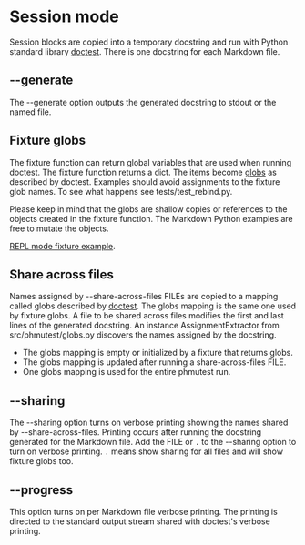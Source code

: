 # Session mode

Session blocks are copied into a temporary docstring and run
with Python standard library [doctest][1].
There is one docstring for each Markdown file.

## --generate

The --generate option outputs the generated docstring to stdout or the named
file.

## Fixture globs

The fixture function can return global variables that are used
when running doctest.
The fixture function returns a dict.
The items become [globs][2] as described by doctest.
Examples should avoid assignments to the fixture glob names. To see what
happens see tests/test_rebind.py.

Please keep in mind that the globs are shallow copies or
references to the objects created in the fixture function. The Markdown
Python examples are free to mutate the objects.

[REPL mode fixture example](fix/repl/drink_py.md).

## Share across files

Names assigned by --share-across-files FILEs are copied to a
mapping called globs described by [doctest][1].
The globs mapping is the same one used by fixture globs.
A file to be shared across files modifies the first and last lines of
the generated docstring.
An instance AssignmentExtractor from src/phmutest/globs.py discovers
the names assigned by the docstring.

- The globs mapping is empty or initialized by a fixture that returns globs.
- The globs mapping is updated after running a share-across-files FILE.
- One globs mapping is used for the entire phmutest run.

## --sharing

The --sharing option turns on verbose printing showing the names
shared by --share-across-files. Printing occurs after running
the docstring generated for the Markdown file.
Add the FILE or `.` to the --sharing option to turn on verbose printing.
`.` means show sharing for all files and will show fixture globs too.

## --progress

This option turns on per Markdown file verbose printing. The printing is directed
to the standard output stream shared with doctest's verbose printing.

[1]: https://docs.python.org/3/library/doctest.html
[2]: https://docs.python.org/3/library/doctest.html#doctest.DocTest.globs
